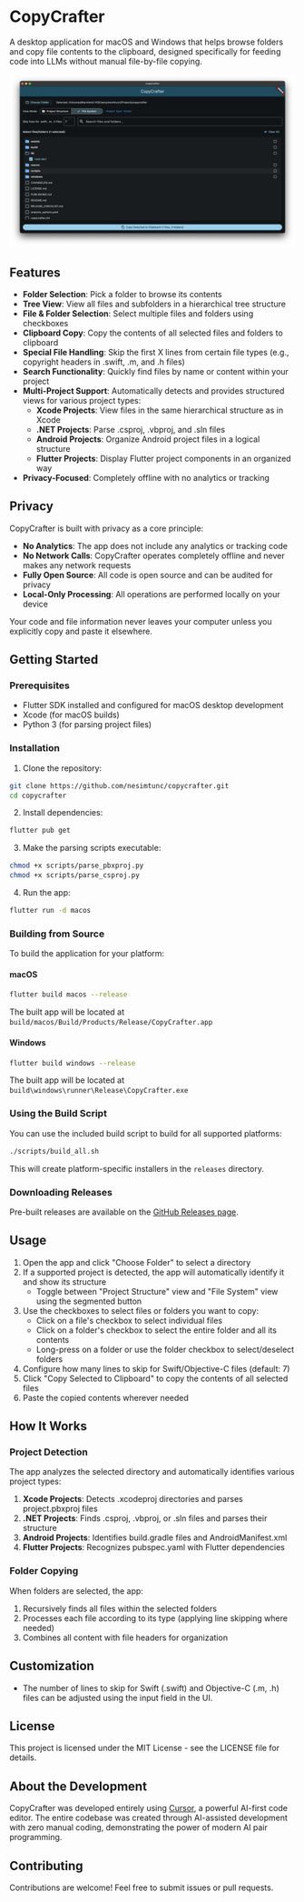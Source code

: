 # CopyCrafter

A desktop application for macOS and Windows that helps browse folders and copy file contents to the clipboard, designed specifically for feeding code into LLMs without manual file-by-file copying.

![CopyCrafter Screenshot](screenshot.png)

## Features

- **Folder Selection**: Pick a folder to browse its contents
- **Tree View**: View all files and subfolders in a hierarchical tree structure
- **File & Folder Selection**: Select multiple files and folders using checkboxes
- **Clipboard Copy**: Copy the contents of all selected files and folders to clipboard
- **Special File Handling**: Skip the first X lines from certain file types (e.g., copyright headers in .swift, .m, and .h files)
- **Search Functionality**: Quickly find files by name or content within your project
- **Multi-Project Support**: Automatically detects and provides structured views for various project types:
  - **Xcode Projects**: View files in the same hierarchical structure as in Xcode
  - **.NET Projects**: Parse .csproj, .vbproj, and .sln files
  - **Android Projects**: Organize Android project files in a logical structure
  - **Flutter Projects**: Display Flutter project components in an organized way
- **Privacy-Focused**: Completely offline with no analytics or tracking

## Privacy

CopyCrafter is built with privacy as a core principle:

- **No Analytics**: The app does not include any analytics or tracking code
- **No Network Calls**: CopyCrafter operates completely offline and never makes any network requests
- **Fully Open Source**: All code is open source and can be audited for privacy
- **Local-Only Processing**: All operations are performed locally on your device

Your code and file information never leaves your computer unless you explicitly copy and paste it elsewhere.

## Getting Started

### Prerequisites

- Flutter SDK installed and configured for macOS desktop development
- Xcode (for macOS builds)
- Python 3 (for parsing project files)

### Installation

1. Clone the repository:
```bash
git clone https://github.com/nesimtunc/copycrafter.git
cd copycrafter
```

2. Install dependencies:
```bash
flutter pub get
```

3. Make the parsing scripts executable:
```bash
chmod +x scripts/parse_pbxproj.py
chmod +x scripts/parse_csproj.py
```

4. Run the app:
```bash
flutter run -d macos
```

### Building from Source

To build the application for your platform:

#### macOS
```bash
flutter build macos --release
```
The built app will be located at `build/macos/Build/Products/Release/CopyCrafter.app`

#### Windows
```bash
flutter build windows --release
```
The built app will be located at `build\windows\runner\Release\CopyCrafter.exe`

### Using the Build Script

You can use the included build script to build for all supported platforms:
```bash
./scripts/build_all.sh
```
This will create platform-specific installers in the `releases` directory.

### Downloading Releases

Pre-built releases are available on the [GitHub Releases page](https://github.com/nesimtunc/copycrafter/releases).

## Usage

1. Open the app and click "Choose Folder" to select a directory
2. If a supported project is detected, the app will automatically identify it and show its structure
   - Toggle between "Project Structure" view and "File System" view using the segmented button
3. Use the checkboxes to select files or folders you want to copy:
   - Click on a file's checkbox to select individual files
   - Click on a folder's checkbox to select the entire folder and all its contents
   - Long-press on a folder or use the folder checkbox to select/deselect folders
4. Configure how many lines to skip for Swift/Objective-C files (default: 7)
5. Click "Copy Selected to Clipboard" to copy the contents of all selected files
6. Paste the copied contents wherever needed

## How It Works

### Project Detection
The app analyzes the selected directory and automatically identifies various project types:

1. **Xcode Projects**: Detects .xcodeproj directories and parses project.pbxproj files
2. **.NET Projects**: Finds .csproj, .vbproj, or .sln files and parses their structure
3. **Android Projects**: Identifies build.gradle files and AndroidManifest.xml
4. **Flutter Projects**: Recognizes pubspec.yaml with Flutter dependencies

### Folder Copying
When folders are selected, the app:
1. Recursively finds all files within the selected folders
2. Processes each file according to its type (applying line skipping where needed)
3. Combines all content with file headers for organization

## Customization

- The number of lines to skip for Swift (.swift) and Objective-C (.m, .h) files can be adjusted using the input field in the UI.

## License

This project is licensed under the MIT License - see the LICENSE file for details.

## About the Development

CopyCrafter was developed entirely using [Cursor](https://cursor.sh), a powerful AI-first code editor. The entire codebase was created through AI-assisted development with zero manual coding, demonstrating the power of modern AI pair programming.

## Contributing

Contributions are welcome! Feel free to submit issues or pull requests.
